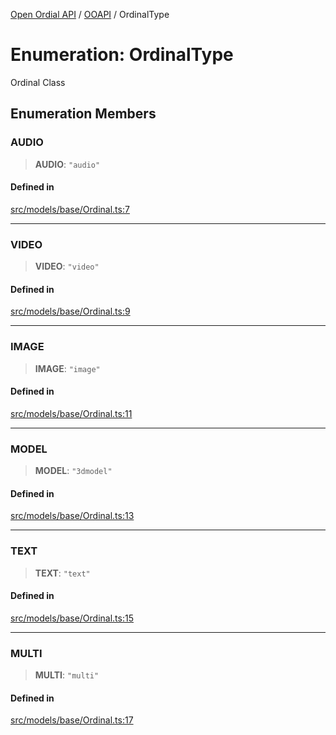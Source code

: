 [Open Ordial API](../../README.md) / [OOAPI](../README.md) / OrdinalType

# Enumeration: OrdinalType

Ordinal Class

## Enumeration Members

### AUDIO

> **AUDIO**: `"audio"`

#### Defined in

[src/models/base/Ordinal.ts:7](https://github.com/open-ordinal/open-ordinal-api/blob/727b99edb71d9e2feb76fbc2eae8d4b22e6a8312/src/models/base/Ordinal.ts#L7)

***

### VIDEO

> **VIDEO**: `"video"`

#### Defined in

[src/models/base/Ordinal.ts:9](https://github.com/open-ordinal/open-ordinal-api/blob/727b99edb71d9e2feb76fbc2eae8d4b22e6a8312/src/models/base/Ordinal.ts#L9)

***

### IMAGE

> **IMAGE**: `"image"`

#### Defined in

[src/models/base/Ordinal.ts:11](https://github.com/open-ordinal/open-ordinal-api/blob/727b99edb71d9e2feb76fbc2eae8d4b22e6a8312/src/models/base/Ordinal.ts#L11)

***

### MODEL

> **MODEL**: `"3dmodel"`

#### Defined in

[src/models/base/Ordinal.ts:13](https://github.com/open-ordinal/open-ordinal-api/blob/727b99edb71d9e2feb76fbc2eae8d4b22e6a8312/src/models/base/Ordinal.ts#L13)

***

### TEXT

> **TEXT**: `"text"`

#### Defined in

[src/models/base/Ordinal.ts:15](https://github.com/open-ordinal/open-ordinal-api/blob/727b99edb71d9e2feb76fbc2eae8d4b22e6a8312/src/models/base/Ordinal.ts#L15)

***

### MULTI

> **MULTI**: `"multi"`

#### Defined in

[src/models/base/Ordinal.ts:17](https://github.com/open-ordinal/open-ordinal-api/blob/727b99edb71d9e2feb76fbc2eae8d4b22e6a8312/src/models/base/Ordinal.ts#L17)
